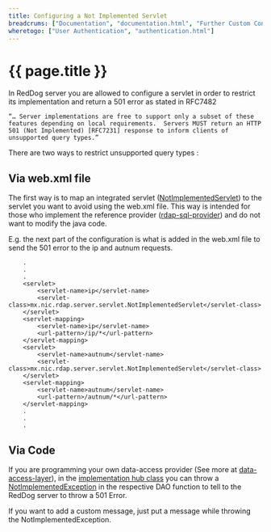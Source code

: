```yaml
---
title: Configuring a Not Implemented Servlet
breadcrums: ["Documentation", "documentation.html", "Further Custom Configuration", "documentation.html#further-custom-configuration"]
wheretogo: ["User Authentication", "authentication.html"]
---
```


# {{ page.title }}

In RedDog server you are allowed to configure a servlet in order to restrict its implementation and return a 501 error as stated in RFC7482 

`“… Server implementations are free to support only a subset of these features depending on local requirements.  Servers MUST return an HTTP 501 (Not Implemented) [RFC7231] response to inform clients of unsupported query types.”`

There are two ways to restrict unsupported query types :

## Via web.xml file

The first way is to map an integrated servlet ([NotImplementedServlet](https://github.com/NICMx/rdap-server/blob/master/src/main/java/mx/nic/rdap/server/servlet/NotImplementedServlet.java)) to the servlet you want to avoid using the web.xml file.
This way is intended for those who implement the reference provider ([rdap-sql-provider](http://10.2.245.80:4000/data-access-configuration.html)) and do not want to modify the java code.

E.g. the next part of the configuration is what is added in the web.xml file to send the 501 error to the ip and autnum requests.
```
	.
	.
	.
	<servlet>
		<servlet-name>ip</servlet-name>
		<servlet-class>mx.nic.rdap.server.servlet.NotImplementedServlet</servlet-class>
	</servlet>
	<servlet-mapping>
		<servlet-name>ip</servlet-name>
		<url-pattern>/ip/*</url-pattern>
	</servlet-mapping>
	<servlet>
		<servlet-name>autnum</servlet-name>
		<servlet-class>mx.nic.rdap.server.servlet.NotImplementedServlet</servlet-class>
	</servlet>
	<servlet-mapping>
		<servlet-name>autnum</servlet-name>
		<url-pattern>/autnum/*</url-pattern>
	</servlet-mapping>
	.
	.
	.
```

## Via Code

If you are programming your own data-access provider (See more at [data-access-layer](data-access-layer.html#example)), in the [implementation hub class](https://github.com/NICMx/rdap-data-access-api/blob/master/src/main/java/mx/nic/rdap/db/spi/DataAccessImplementation.java) you can throw a [NotImplementedException](https://github.com/NICMx/rdap-data-access-api/blob/master/src/main/java/mx/nic/rdap/db/exception/http/NotImplementedException.java) in the respective DAO function to tell to the RedDog server to throw a 501 Error.

If you want to add a custom message, just put a message while throwing the NotImplementedException.